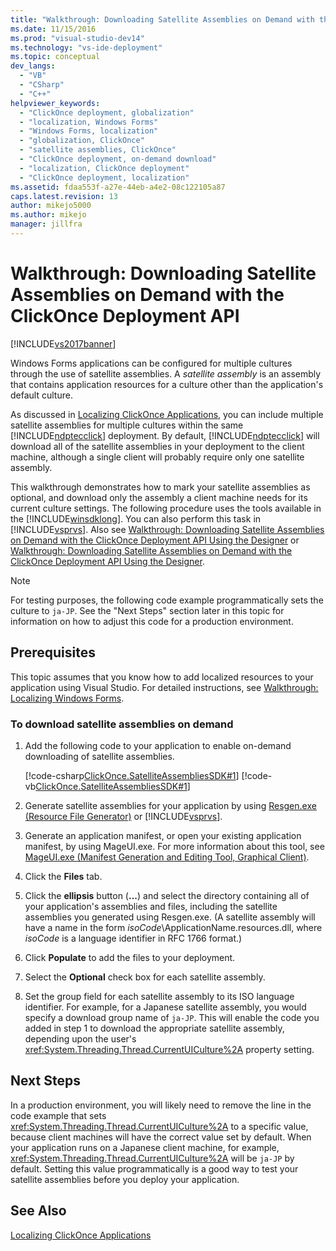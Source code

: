 ```yaml
---
title: "Walkthrough: Downloading Satellite Assemblies on Demand with the ClickOnce Deployment API | Microsoft Docs"
ms.date: 11/15/2016
ms.prod: "visual-studio-dev14"
ms.technology: "vs-ide-deployment"
ms.topic: conceptual
dev_langs: 
  - "VB"
  - "CSharp"
  - "C++"
helpviewer_keywords: 
  - "ClickOnce deployment, globalization"
  - "localization, Windows Forms"
  - "Windows Forms, localization"
  - "globalization, ClickOnce"
  - "satellite assemblies, ClickOnce"
  - "ClickOnce deployment, on-demand download"
  - "localization, ClickOnce deployment"
  - "ClickOnce deployment, localization"
ms.assetid: fdaa553f-a27e-44eb-a4e2-08c122105a87
caps.latest.revision: 13
author: mikejo5000
ms.author: mikejo
manager: jillfra
---
```

# Walkthrough: Downloading Satellite Assemblies on Demand with the ClickOnce Deployment API
[!INCLUDE[vs2017banner](../includes/vs2017banner.md)]

Windows Forms applications can be configured for multiple cultures through the use of satellite assemblies. A *satellite assembly* is an assembly that contains application resources for a culture other than the application's default culture.  
  
 As discussed in [Localizing ClickOnce Applications](../deployment/localizing-clickonce-applications.md), you can include multiple satellite assemblies for multiple cultures within the same [!INCLUDE[ndptecclick](../includes/ndptecclick-md.md)] deployment. By default, [!INCLUDE[ndptecclick](../includes/ndptecclick-md.md)] will download all of the satellite assemblies in your deployment to the client machine, although a single client will probably require only one satellite assembly.  
  
 This walkthrough demonstrates how to mark your satellite assemblies as optional, and download only the assembly a client machine needs for its current culture settings. The following procedure uses the tools available in the [!INCLUDE[winsdklong](../includes/winsdklong-md.md)]. You can also perform this task in [!INCLUDE[vsprvs](../includes/vsprvs-md.md)].  Also see [Walkthrough: Downloading Satellite Assemblies on Demand with the ClickOnce Deployment API Using the Designer](http://msdn.microsoft.com/library/ms366788\(v=vs.110\)) or [Walkthrough: Downloading Satellite Assemblies on Demand with the ClickOnce Deployment API Using the Designer](http://msdn.microsoft.com/library/ms366788\(v=vs.120\)).  
  
> [!NOTE]
>  For testing purposes, the following code example programmatically sets the culture to `ja-JP`. See the "Next Steps" section later in this topic for information on how to adjust this code for a production environment.  
  
## Prerequisites  
 This topic assumes that you know how to add localized resources to your application using Visual Studio. For detailed instructions, see [Walkthrough: Localizing Windows Forms](https://msdn.microsoft.com/library/vstudio/y99d1cd3\(v=vs.100\).aspx).  
  
### To download satellite assemblies on demand  
  
1. Add the following code to your application to enable on-demand downloading of satellite assemblies.  
  
     [!code-csharp[ClickOnce.SatelliteAssembliesSDK#1](../snippets/csharp/VS_Snippets_Winforms/ClickOnce.SatelliteAssembliesSDK/CS/Program.cs#1)]
     [!code-vb[ClickOnce.SatelliteAssembliesSDK#1](../snippets/visualbasic/VS_Snippets_Winforms/ClickOnce.SatelliteAssembliesSDK/VB/Form1.vb#1)]  
  
2. Generate satellite assemblies for your application by using [Resgen.exe (Resource File Generator)](http://msdn.microsoft.com/library/8ef159de-b660-4bec-9213-c3fbc4d1c6f4) or [!INCLUDE[vsprvs](../includes/vsprvs-md.md)].  
  
3. Generate an application manifest, or open your existing application manifest, by using MageUI.exe. For more information about this tool, see [MageUI.exe (Manifest Generation and Editing Tool, Graphical Client)](http://msdn.microsoft.com/library/f9e130a6-8117-49c4-839c-c988f641dc14).  
  
4. Click the **Files** tab.  
  
5. Click the **ellipsis** button (**...**) and select the directory containing all of your application's assemblies and files, including the satellite assemblies you generated using Resgen.exe. (A satellite assembly will have a name in the form *isoCode*\ApplicationName.resources.dll, where *isoCode* is a language identifier in RFC 1766 format.)  
  
6. Click **Populate** to add the files to your deployment.  
  
7. Select the **Optional** check box for each satellite assembly.  
  
8. Set the group field for each satellite assembly to its ISO language identifier. For example, for a Japanese satellite assembly, you would specify a download group name of `ja-JP`. This will enable the code you added in step 1 to download the appropriate satellite assembly, depending upon the user's <xref:System.Threading.Thread.CurrentUICulture%2A> property setting.  
  
## Next Steps  
 In a production environment, you will likely need to remove the line in the code example that sets <xref:System.Threading.Thread.CurrentUICulture%2A> to a specific value, because client machines will have the correct value set by default. When your application runs on a Japanese client machine, for example, <xref:System.Threading.Thread.CurrentUICulture%2A> will be `ja-JP` by default. Setting this value programmatically is a good way to test your satellite assemblies before you deploy your application.  
  
## See Also  
 [Localizing ClickOnce Applications](../deployment/localizing-clickonce-applications.md)
